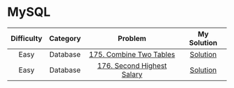 # MySQL

|   Difficulty   |   Category   |   Problem   |   My Solution  |  
|:--------------:|:-------------:|:-----------:|:--------------:|
| Easy| Database |[175. Combine Two Tables](https://leetcode.com/problems/combine-two-tables/)|[Solution](https://github.com/jbrdge/LeetCodeSolutions/blob/master/SQL/175_CombineTwoTables.sql)|
| Easy| Database |[176. Second Highest Salary](https://leetcode.com/problems/second-highest-salary/)|[Solution](https://github.com/jbrdge/LeetCodeSolutions/blob/master/SQL/176_SecondHighestSalary.sql)|
